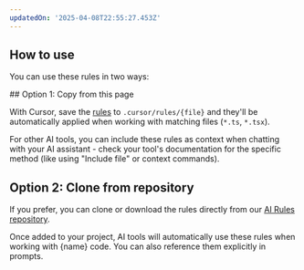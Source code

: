 ```yaml
---
updatedOn: '2025-04-08T22:55:27.453Z'
---
```

## How to use

You can use these rules in two ways:

<Steps>
## Option 1: Copy from this page

With Cursor, save the [rules](https://docs.cursor.com/context/rules-for-ai#project-rules-recommended) to `.cursor/rules/{file}` and they'll be automatically applied when working with matching files (`*.ts`, `*.tsx`).

For other AI tools, you can include these rules as context when chatting with your AI assistant - check your tool's documentation for the specific method (like using "Include file" or context commands).

## Option 2: Clone from repository

If you prefer, you can clone or download the rules directly from our [AI Rules repository](https://github.com/neondatabase-labs/ai-rules).

Once added to your project, AI tools will automatically use these rules when working with {name} code. You can also reference them explicitly in prompts.
</Steps>
